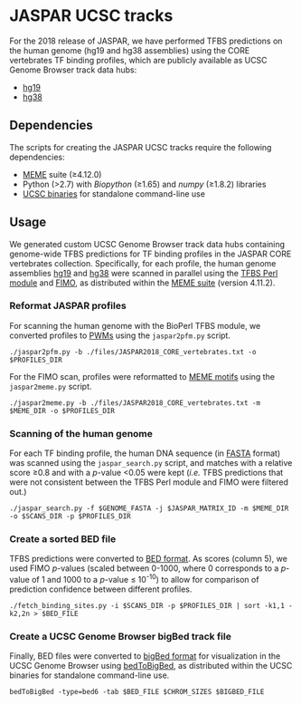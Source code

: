 # JASPAR UCSC tracks
For the 2018 release of JASPAR, we have performed TFBS predictions on the human genome (hg19 and hg38 assemblies) using the CORE vertebrates TF binding profiles, which are publicly available as UCSC Genome Browser track data hubs:
* [hg19](http://www.google.com)
* [hg38](http://www.google.com)

## Dependencies
The scripts for creating the JASPAR UCSC tracks require the following dependencies:
* [MEME](http://meme-suite.org/doc/overview.html) suite (≥4.12.0)
* Python (>2.7) with *Biopython* (≥1.65) and *numpy* (≥1.8.2) libraries
* [UCSC binaries](http://hgdownload.cse.ucsc.edu/admin/exe/) for standalone command-line use

## Usage
We generated custom UCSC Genome Browser track data hubs containing genome-wide TFBS predictions for TF binding profiles in the JASPAR CORE vertebrates collection. Specifically, for each profile, the human genome assemblies [hg19](http://hgdownload.soe.ucsc.edu/goldenPath/hg19/bigZips/) and [hg38](http://hgdownload.soe.ucsc.edu/goldenPath/hg38/bigZips/) were scanned in parallel using the [TFBS Perl module](http://tfbs.genereg.net) and [FIMO](http://meme-suite.org/doc/fimo.html), as distributed within the [MEME suite](http://meme-suite.org/meme-software/4.11.2/meme_4.11.2_2.tar.gz) (version 4.11.2).

### Reformat JASPAR profiles
For scanning the human genome with the BioPerl TFBS module, we converted profiles to [PWMs](https://en.wikipedia.org/wiki/Position_weight_matrix) using the `jaspar2pfm.py` script.

`./jaspar2pfm.py -b ./files/JASPAR2018_CORE_vertebrates.txt -o $PROFILES_DIR`

For the FIMO scan, profiles were reformatted to [MEME motifs](http://meme-suite.org/doc/meme-format.html) using the `jaspar2meme.py` script.

`./jaspar2meme.py -b ./files/JASPAR2018_CORE_vertebrates.txt -m $MEME_DIR -o $PROFILES_DIR`

### Scanning of the human genome
For each TF binding profile, the human DNA sequence (in [FASTA](https://en.wikipedia.org/wiki/FASTA_format) format) was scanned using the `jaspar_search.py` script, and matches with a relative score ≥0.8 and with a *p*-value <0.05 were kept (*i.e.* TFBS predictions that were not consistent between the TFBS Perl module and FIMO were filtered out.)

`./jaspar_search.py -f $GENOME_FASTA -j $JASPAR_MATRIX_ID -m $MEME_DIR -o $SCANS_DIR -p $PROFILES_DIR`

### Create a sorted BED file
TFBS predictions were converted to [BED format](https://genome.ucsc.edu/FAQ/FAQformat.html#format1). As scores (column 5), we used FIMO *p*-values (scaled between 0-1000, where 0 corresponds to a *p*-value of 1 and 1000 to a *p*-value ≤ 10<sup>-10</sup>) to allow for comparison of prediction confidence between different profiles.

`./fetch_binding_sites.py -i $SCANS_DIR -p $PROFILES_DIR | sort -k1,1 -k2,2n > $BED_FILE`

### Create a UCSC Genome Browser bigBed track file
Finally, BED files were converted to [bigBed format](https://genome.ucsc.edu/FAQ/FAQformat.html#format1.5) for visualization in the UCSC Genome Browser using [bedToBigBed](http://hgdownload.cse.ucsc.edu/admin/exe/), as distributed within the UCSC binaries for standalone command-line use.

`bedToBigBed -type=bed6 -tab $BED_FILE $CHROM_SIZES $BIGBED_FILE`
